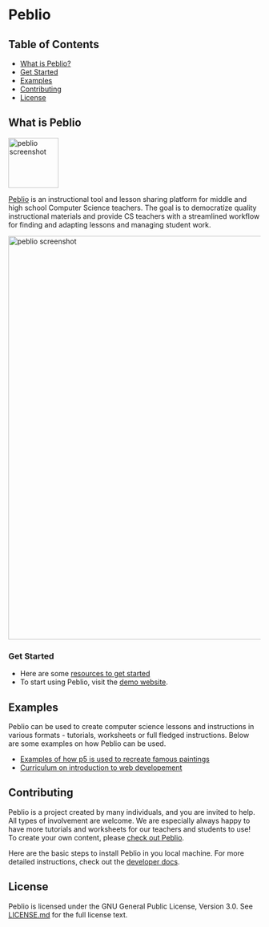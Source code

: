 # Peblio

## Table of Contents

* [What is Peblio?](#what-is-peblio)
* [Get Started](#get-started)
* [Examples](#examples)
* [Contributing](#contributing)
* [License](#license)

## What is Peblio

<img width="100" alt="peblio screenshot" src="https://user-images.githubusercontent.com/5505598/46600370-93d1a600-cb07-11e8-8543-89d00fc86732.png">

[Peblio](https://www.peblio.co/) is an instructional tool and lesson sharing platform for middle and high school Computer Science teachers. The goal is to democratize quality instructional materials and provide CS teachers with a streamlined workflow for finding and adapting lessons and managing student work.

<img width="806" alt="peblio screenshot" src="https://user-images.githubusercontent.com/5505598/46600399-ac41c080-cb07-11e8-9de6-a79d9bd334e3.png">

### Get Started
* Here are some [resources to get started](https://www.peblio.co/#posts)
* To start using Peblio, visit the [demo website](https://demo.peblio.co/).


## Examples
Peblio can be used to create computer science lessons and instructions in various formats - tutorials, worksheets or full fledged instructions.
Below are some examples on how Peblio can be used.
* [Examples of how p5 is used to recreate famous paintings](https://demo.peblio.co/pebl/7b9CH9fYT)
* [Curriculum on introduction to web developement](https://demo.peblio.co/user/CT-CSTA/folder/Hkc7ke1Cgw7)

## Contributing

Peblio is a project created by many individuals, and you are invited to help. All types of involvement are welcome.
We are especially always happy to have more tutorials and worksheets for our teachers and students to use! To create your own content, please [check out Peblio](https://demo.peblio.co/).

Here are the basic steps to install Peblio in you local machine. For more detailed instructions, check out the [developer docs](/developer_docs/README.md).

## License
Peblio is licensed under the GNU General Public License, Version 3.0. See [LICENSE.md](/LICENSE.md) for the full license text.
